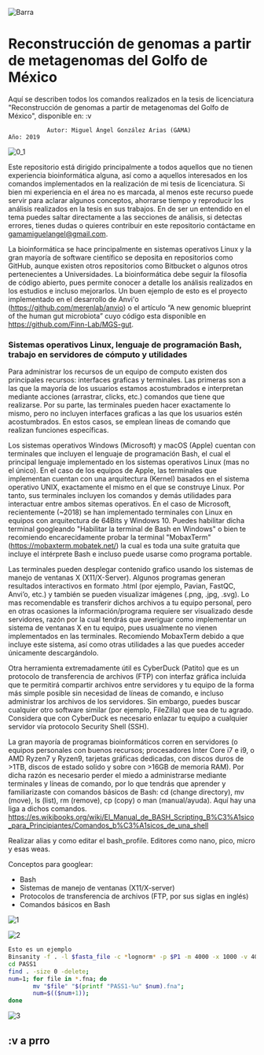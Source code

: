 ![Barra](https://user-images.githubusercontent.com/51969194/68169367-74d35c80-ff31-11e9-87e3-6dd06aa1737d.png)

# Reconstrucción de genomas a partir de metagenomas del Golfo de México
Aquí se describen todos los comandos realizados en la tesis de licenciatura "Reconstrucción de genomas a partir de metagenomas del Golfo de México", disponible en: :v

               Autor: Miguel Ángel González Arias (GAMA)                             Año: 2019
                    
                    
![0_1](https://user-images.githubusercontent.com/51969194/68175336-7e1af400-ff46-11e9-9d40-f3f6bf402ca3.png)

Este repositorio está dirigido principalmente a todos aquellos que no tienen experiencia bioinformática alguna, así como a aquellos interesados en los comandos implementados en la realización de mi tesis de licenciatura. Si bien mi experiencia en el área no es marcada, al menos este recurso puede servir para aclarar algunos conceptos, ahorrarse tiempo y reproducir los análisis realizados en la tesis en sus trabajos. En de ser un entendido en el tema puedes saltar directamente a las secciones de análisis, si detectas errores, tienes dudas o quieres contribuir en este repositorio contáctame en gamamiguelangel@gmail.com.

La bioinformática se hace principalmente en sistemas operativos Linux y la gran mayoría de software científico se deposita en repositorios como GitHub, aunque existen otros repositorios como Bitbucket o algunos otros pertenecientes a Universidades. La bioinformática debe seguir la filosofía de código abierto, pues permite conocer a detalle los análisis realizados en los estudios e incluso mejorarlos. Un buen ejemplo de esto es el proyecto implementado en el desarrollo de Anvi'o (https://github.com/merenlab/anvio) o el artículo “A new genomic blueprint of the human gut microbiota” cuyo código esta disponible en https://github.com/Finn-Lab/MGS-gut. 

### Sistemas operativos Linux, lenguaje de programación Bash, trabajo en servidores de cómputo y utilidades 
Para administrar los recursos de un equipo de computo existen dos principales recursos: interfaces graficas y terminales. Las primeras son a las que la mayoría de los usuarios estamos acostumbrados e interpretan mediante acciones (arrastrar, clicks, etc.) comandos que tiene que realizarse. Por su parte, las terminales pueden hacer exactamente lo mismo, pero no incluyen interfaces graficas a las que los usuarios estén acostumbrados. En estos casos, se emplean líneas de comando que realizan funciones específicas. 

Los sistemas operativos Windows (Microsoft) y macOS (Apple) cuentan con terminales que incluyen el lenguaje de programación Bash, el cual el principal lenguaje implementado en los sistemas operativos Linux (mas no el único). En el caso de los equipos de Apple, las terminales que implementan cuentan con una arquitectura (Kernel) basados en el sistema operativo UNIX, exactamente el mismo en el que se construye Linux. Por tanto, sus terminales incluyen los comandos y demás utilidades para interactuar entre ambos sitemas operativos. En el caso de Microsoft, recientemente (~2018) se han implementado terminales con Linux en equipos con arquitectura de 64Bits y Windows 10. Puedes habilitar dicha terminal googleando "Habilitar la terminal de Bash en Windows" o bien te recomiendo encarecidamente probar la terminal "MobaxTerm" (https://mobaxterm.mobatek.net/) la cual es toda una suite gratuita que incluye el intérprete Bash e incluso puede usarse como programa portable. 

Las terminales pueden desplegar contenido grafico usando los sistemas de manejo de ventanas X (X11/X-Server). Algunos programas generan resultados interactivos en formato .html (por ejemplo, Pavian, FastQC, Anvi’o, etc.) y también se pueden visualizar imágenes (.png, .jpg, .svg). Lo mas recomendable es transferir dichos archivos a tu equipo personal, pero en otras ocasiones la información/programa requiere ser visualizado desde servidores, razón por la cual tendrás que averiguar como implementar un sistema de ventanas X en tu equipo, pues usualmente no vienen implementados en las terminales. Recomiendo MobaxTerm debido a que incluye este sistema, así como otras utilidades a las que puedes acceder únicamente descargándolo. 

Otra herramienta extremadamente útil es CyberDuck (Patito) que es un protocolo de transferencia de archivos (FTP) con interfaz gráfica incluida que te permitirá compartir archivos entre servidores y tu equipo de la forma más simple posible sin necesidad de líneas de comando, e incluso administrar los archivos de los servidores. Sin embargo, puedes buscar cualquier otro software similar (por ejemplo, FileZilla) que sea de tu agrado. Considera que con CyberDuck es necesario enlazar tu equipo a cualquier servidor vía protocolo Security Shell (SSH).

La gran mayoría de programas bioinformáticos corren en servidores (o equipos personales con buenos recursos; procesadores Inter Core i7 e i9, o AMD Ryzen7 y Ryzen9, tarjetas gráficas dedicadas, con discos duros de >1TB, discos de estado solido y sobre con >16GB de memoria RAM). Por dicha razón es necesario perder el miedo a administrarse mediante terminales y líneas de comando, por lo que tendrás que aprender y familiarizaste con comandos básicos de Bash: cd (change directory), mv (move), ls (list), rm (remove), cp (copy) o man (manual/ayuda). Aquí hay una liga a dichos comandos. https://es.wikibooks.org/wiki/El_Manual_de_BASH_Scripting_B%C3%A1sico_para_Principiantes/Comandos_b%C3%A1sicos_de_una_shell

Realizar alias y como editar el bash_profile. Editores como nano, pico, micro y esas weas. 


Conceptos para googlear:
- Bash
- Sistemas de manejo de ventanas (X11/X-server)
- Protocolos de transferencia de archivos (FTP, por sus siglas en inglés)
- Comandos básicos en Bash


![1](https://user-images.githubusercontent.com/51969194/68170108-1b206180-ff34-11e9-8f7d-0fe1dc27301f.png)


![2](https://user-images.githubusercontent.com/51969194/68170109-1b206180-ff34-11e9-8b28-9d6ae64a2951.png)

```bash
Esto es un ejemplo
Binsanity -f . -l $fasta_file -c *lognorm* -p $P1 -m 4000 -x 1000 -v 400 -d 0.95 --log PASS1-log.txt -o PASS1;
cd PASS1
find . -size 0 -delete;
num=1; for file in *.fna; do
       mv "$file" "$(printf "PASS1-%u" $num).fna";
       num=$(($num+1));
done
```

![3](https://user-images.githubusercontent.com/51969194/68170106-1a87cb00-ff34-11e9-8cc8-003459b94f6f.png)

## :v a prro 

